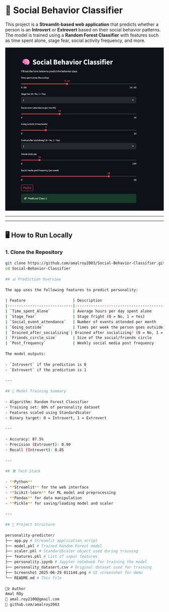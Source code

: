 # 🧠 Social Behavior Classifier

This project is a **Streamlit-based web application** that predicts whether a person is an **Introvert** or **Extrovert** based on their social behavior patterns. The model is trained using a **Random Forest Classifier** with features such as time spent alone, stage fear, social activity frequency, and more.

![App Screenshot](Screenshot%202025-06-29%20011144.png)

---


---

## 🖥️ How to Run Locally

### 1. Clone the Repository

```bash
git clone https://github.com/amalroy2003/Social-Behavior-Classifier.git
cd Social-Behavior-Classifier

## 📊 Prediction Overview

The app uses the following features to predict personality:

| Feature                     | Description                                             |
|-----------------------------|---------------------------------------------------------|
| `Time_spent_Alone`          | Average hours per day spent alone                      |
| `Stage_fear`                | Stage fright (0 = No, 1 = Yes)                         |
| `Social_event_attendance`   | Number of events attended per month                    |
| `Going_outside`             | Times per week the person goes outside                 |
| `Drained_after_socializing`| Drained after socializing? (0 = No, 1 = Yes)           |
| `Friends_circle_size`       | Size of the social/friends circle                      |
| `Post_frequency`            | Weekly social media post frequency                     |

The model outputs:

- `Introvert` if the prediction is 0  
- `Extrovert` if the prediction is 1

---

## 🧠 Model Training Summary

- Algorithm: Random Forest Classifier
- Training set: 80% of personality dataset
- Features scaled using StandardScaler
- Binary target: 0 = Introvert, 1 = Extrovert

---

- Accuracy: 87.5%
- Precision (Extrovert): 0.90
- Recall (Introvert): 0.85

---

## 🛠️ Tech Stack

- **Python**
- **Streamlit** for the web interface
- **Scikit-learn** for ML model and preprocessing
- **Pandas** for data manipulation
- **Pickle** for saving/loading model and scaler

---

## 📁 Project Structure

personality-predictor/
├── app.py # Streamlit application script
├── model.pkl # Trained Random Forest model
├── scaler.pkl # StandardScaler object used during training
├── features.pkl # List of input features
├── personality.ipynb # Jupyter notebook for training the model
├── personality_datasert.csv # Original dataset used for training
├── Screenshot 2025-06-29 011144.png # UI screenshot for demo
└── README.md # This file

🙋‍♀️ Author
Amal ROy
📧 amal.roy2100@gmail.com
🔗 github.com/amalroy2003
